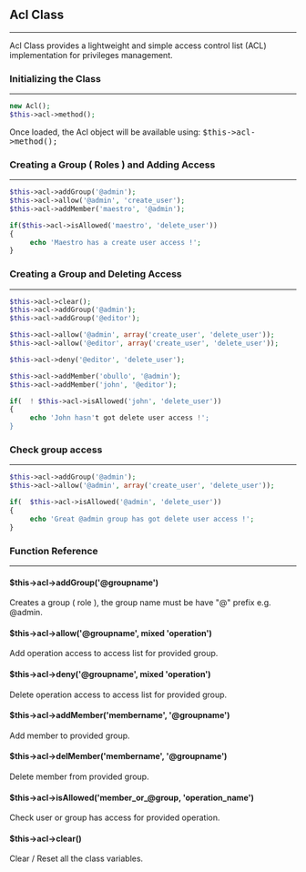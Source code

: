 ## Acl Class

-------

Acl Class provides a lightweight and simple access control list (ACL) implementation for privileges management.

### Initializing the Class

-------

```php
new Acl();
$this->acl->method();
```

Once loaded, the Acl object will be available using: <kbd>$this->acl->method();</kbd>

### Creating a Group ( Roles ) and Adding Access

------

```php
$this->acl->addGroup('@admin');
$this->acl->allow('@admin', 'create_user');
$this->acl->addMember('maestro', '@admin');

if($this->acl->isAllowed('maestro', 'delete_user'))
{
     echo 'Maestro has a create user access !';
}
```

### Creating a Group and Deleting Access

-------

```php
$this->acl->clear();
$this->acl->addGroup('@admin');
$this->acl->addGroup('@editor');

$this->acl->allow('@admin', array('create_user', 'delete_user'));
$this->acl->allow('@editor', array('create_user', 'delete_user'));

$this->acl->deny('@editor', 'delete_user');

$this->acl->addMember('obullo', '@admin');
$this->acl->addMember('john', '@editor');

if(  ! $this->acl->isAllowed('john', 'delete_user'))
{
     echo 'John hasn't got delete user access !';
}
```

### Check group access

------

```php
$this->acl->addGroup('@admin');
$this->acl->allow('@admin', array('create_user', 'delete_user'));

if(  $this->acl->isAllowed('@admin', 'delete_user'))
{
     echo 'Great @admin group has got delete user access !';
}
```

### Function Reference

------

#### $this->acl->addGroup('@groupname')

Creates a group ( role ), the group name must be have "@" prefix e.g. @admin.

#### $this->acl->allow('@groupname', mixed 'operation')

Add operation access to access list for provided group.

#### $this->acl->deny('@groupname', mixed 'operation')

Delete operation access to access list for provided group.

#### $this->acl->addMember('membername', '@groupname')

Add member to provided group.

#### $this->acl->delMember('membername', '@groupname')

Delete member from provided group.

#### $this->acl->isAllowed('member_or_@group, 'operation_name')

Check user or group has access for provided operation.

#### $this->acl->clear()

Clear / Reset all the class variables.
